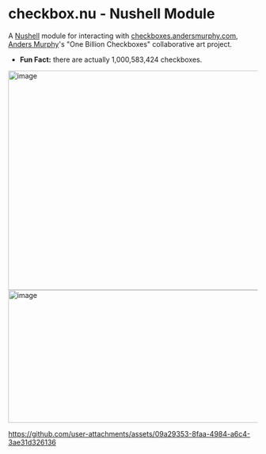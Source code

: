 # checkbox.nu - Nushell Module

A [Nushell](https://www.nushell.sh) module for interacting with [checkboxes.andersmurphy.com](https://checkboxes.andersmurphy.com/), [Anders Murphy](https://github.com/andersmurphy)'s "One Billion Checkboxes" collaborative art project.

- **Fun Fact:** there are actually 1,000,583,424 checkboxes.

<img width="786" height="443" alt="image" src="https://github.com/user-attachments/assets/f9cfcc0a-0e6b-4c4b-9add-49e70cbc820b" />

<img width="874" height="268" alt="image" src="https://github.com/user-attachments/assets/01190078-8979-4a0f-9afd-7b53ab601d72" />



https://github.com/user-attachments/assets/09a29353-8faa-4984-a6c4-3ae31d326136
